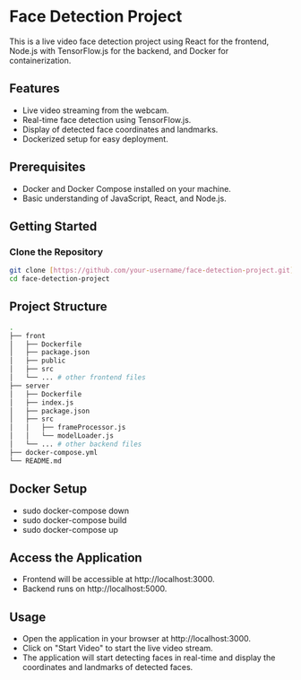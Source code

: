 # Face Detection Project

This is a live video face detection project using React for the frontend, Node.js with TensorFlow.js for the backend, and Docker for containerization.

## Features

- Live video streaming from the webcam.
- Real-time face detection using TensorFlow.js.
- Display of detected face coordinates and landmarks.
- Dockerized setup for easy deployment.

## Prerequisites

- Docker and Docker Compose installed on your machine.
- Basic understanding of JavaScript, React, and Node.js.

## Getting Started

### Clone the Repository

```bash
git clone [https://github.com/your-username/face-detection-project.git](https://github.com/57105cp/Face_Detection.git)
cd face-detection-project
```

## Project Structure
```bash
.
├── front
│   ├── Dockerfile
│   ├── package.json
│   ├── public
│   ├── src
│   └── ... # other frontend files
├── server
│   ├── Dockerfile
│   ├── index.js
│   ├── package.json
│   ├── src
│   │   ├── frameProcessor.js
│   │   └── modelLoader.js
│   └── ... # other backend files
├── docker-compose.yml
└── README.md
```

## Docker Setup
  - sudo docker-compose down
  - sudo docker-compose build
  - sudo docker-compose up

## Access the Application
  - Frontend will be accessible at http://localhost:3000.
  - Backend runs on http://localhost:5000.
    
## Usage
  - Open the application in your browser at http://localhost:3000.
  - Click on "Start Video" to start the live video stream.
  - The application will start detecting faces in real-time and display the coordinates and landmarks of detected faces.
